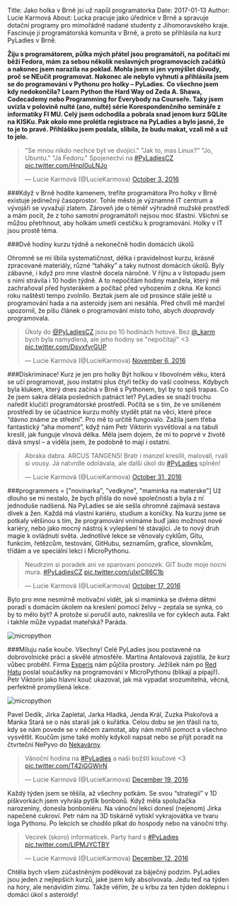 Title: Jako holka v Brně jsi už napůl programátorka
Date: 2017-01-13
Author: Lucie Karmová
About: Lucka pracuje jako úřednice v Brně a spravuje dotační programy pro mimořádně nadané studenty z Jihomoravského kraje. Fascinuje ji programátorská komunita v Brně, a proto se přihlásila na kurz PyLadies v Brně.

**Žiju s programátorem, půlka mých přátel jsou programátoři, na počítači mi běží Fedora, mám za sebou několik neslavných programovacích začátků a nakonec jsem narazila na poklad. Mohla jsem si jen vymýšlet důvody, proč se NEučit programovat. Nakonec ale nebylo vyhnutí a přihlásila jsem se do programování v Pythonu pro holky – PyLadies.**
**Co všechno jsem kdy nedokončila? Learn Python the Hard Way od Zeda A. Shawa, Codecademy nebo Programming for Everybody na Courseře. Taky jsem uvízla v polovině nulté (ano, nulté) série Korespondenčního semináře z informatiky FI MU. Celý jsem odchodila a pobrala snad jenom kurz SQLite na KISKu. Pak okolo mne prolétla registrace na PyLadies a bylo jasné, že to je to pravé. Přihlášku jsem poslala, slíbila, že budu makat, vzali mě a už to jelo.**


<!-- Tweet -->
<blockquote class="twitter-tweet" data-lang="en"><p lang="cs" dir="ltr">&quot;Se mnou nikdo nechce byt ve dvojici.&quot; &quot;Jak to,  mas Linux?&quot; &quot;Jo, Ubuntu.&quot; &quot;Ja Fedoru.&quot; Spojenectvi na <a href="https://twitter.com/hashtag/PyLadiesCZ?src=hash">#PyLadiesCZ</a> <a href="https://t.co/HnpI0uLNJo">pic.twitter.com/HnpI0uLNJo</a></p>&mdash; Lucie Karmová (@LucieKarmova) <a href="https://twitter.com/LucieKarmova/status/782985586126839808">October 3, 2016</a></blockquote>

###Když v Brně hodíte kamenem, trefíte programátora
Pro holky v Brně existuje jedinečný časoprostor. Tohle město je významné IT centrum a vývojáři se vyvažují zlatem. Zároveň jde o téměř výhradně mužské prostředí a mám pocit, že z toho samotní programátoři nejsou moc šťastní. Všichni se můžou přetrhnout, aby holkám umetli cestičku k programování. Holky v IT jsou prostě téma. 

###Dvě hodiny kurzu týdně a nekonečně hodin domácích úkolů

Ohromně se mi líbila systematičnost, délka i pravidelnost kurzu, krásně zpracované materiály, různé “taháky” a taky nutnost domácích úkolů. Byly zábavné, i když pro mne vlastně docela náročné. V říjnu a v listopadu jsem s nimi strávila i 10 hodin týdně. A to nepočítám hodiny manžela, který mě zachraňoval před hysterákem a počítač před vyhozením z okna. Ke konci roku naštěstí tempo zvolnilo. Beztak jsem ale od prosince stále ještě u programování hada a na asteroidy jsem ani nesáhla. Před chvílí mě manžel upozornil, že píšu článek o programování místo toho, abych _doopravdy_ programovala.

<!-- Tweet -->
<blockquote class="twitter-tweet" data-lang="en"><p lang="cs" dir="ltr">Úkoly do <a href="https://twitter.com/PyLadiesCZ">@PyLadiesCZ</a> jsou po 10 hodinách hotové. Bez <a href="https://twitter.com/_karm">@_karm</a> bych byla namydlená, ale jeho hodiny se &quot;nepočítají&quot; &lt;3 <a href="https://t.co/DsvxfvrGUP">pic.twitter.com/DsvxfvrGUP</a></p>&mdash; Lucie Karmová (@LucieKarmova) <a href="https://twitter.com/LucieKarmova/status/795405622917427202">November 6, 2016</a></blockquote>

###Diskriminace! Kurz je jen pro holky
Být holkou v libovolném věku, která se učí programovat, jsou instatní plus čtyři tečky do vaší coolness. Kdybych byla klukem, který dnes začíná v Brně s Pythonem, byl by to spíš trapas. Co že jsem sakra dělala posledních patnáct let? 
PyLadies se snaží trochu naředit klučičí programátorské prostředí. Počítá se s tím, že ve smíšeném prostředí by se účastnice kurzu mohly stydět ptát na věci, které přece “dávno známe ze střední”. Pro mě to určitě fungovalo. Zažila jsem třeba fantastický “aha moment”, když nám Petr Viktorin vysvětloval a na tabuli kreslil, jak funguje vlnová délka. Měla jsem dojem, že mi to poprvé v životě dává smysl – a viděla jsem, že podobně to mají i ostatní. 


<!-- Tweet -->
<blockquote class="twitter-tweet" data-lang="en"><p lang="cs" dir="ltr">Abraka dabra. ARCUS TANGENS! Bratr i manzel kreslili, malovali, rvali si vousy. Já natvrdle odolávala, ale další úkol do <a href="https://twitter.com/hashtag/PyLadies?src=hash">#PyLadies</a> splněn!</p>&mdash; Lucie Karmová (@LucieKarmova) <a href="https://twitter.com/LucieKarmova/status/793151781324857345">October 31, 2016</a></blockquote>

###programmers = ["novinarka", "vedkyne", "maminka na materske"] 
Už dlouho se mi nestalo, že bych přišla do nové společnosti a byla z ní jednoduše nadšená. Na PyLadies se ale sešla ohromně zajímavá sestava dívek a žen. Každá má vlastní kariéru, studium a koníčky. Na kurzu jsme se potkaly většinou s tím, že programování vnímáme buď jako možnost nové kariéry, nebo jako mocný nástroj k vylepšení té stávající. Je to nový druh magie k ovládnutí světa.
Jednotlivé lekce se věnovaly cyklům, Gitu, funkcím, řetězcům, testování, GitHubu, seznamům, grafice, slovníkům, třídám a ve speciální lekci i MicroPythonu.


<!-- Tweet -->
<blockquote class="twitter-tweet" data-lang="en"><p lang="cs" dir="ltr">Neudrzim si poradek ani ve sparovani ponozek. GIT bude moje nocni mura. <a href="https://twitter.com/hashtag/PyLadiesCZ?src=hash">#PyLadiesCZ</a> <a href="https://t.co/uIxrC86C1b">pic.twitter.com/uIxrC86C1b</a></p>&mdash; Lucie Karmová (@LucieKarmova) <a href="https://twitter.com/LucieKarmova/status/788065352597078016">October 17, 2016</a></blockquote>

Bylo pro mne nesmírně motivační vidět, jak si maminka se dvěma dětmi poradí s domácím úkolem na kreslení pomocí želvy – zeptala se synka, co by to mělo být? A protože si poručil auto, nakreslila ve for cyklech auta. Fakt i takhle může vypadat mateřská? Paráda.


![micropython]({static}/images/05.png)

###Miluju naše kouče. Všechny!
Celé PyLadies jsou postavené na dobrovolnické práci a skvělé atmosféře. Martina Antalovová zajistila, že kurz vůbec proběhl. Firma [Experis](https://www.experis.cz/) nám půjčila prostory. Ježíšek nám po [Red Hatu](https://www.redhat.com/en/global/czech-republic) poslal součástky na programování v MicroPythonu (blikají a pípají!). Petr Viktorin jako hlavní kouč ukazoval, jak má vypadat srozumitelná, věcná, perfektně promyšlená lekce. 


![micropython]({static}/images/09.jpg)

Pavel Dedík, Jirka Zapletal, Jarka Hladká, Jenda Král, Zuzka Piskořová a Manka Stará se o nás starali jak o kuřátka. Celou dobu se jen třásli na to, kdy se nám povede se v něčem zamotat, aby nám mohli pomoct a všechno vysvětlit. Koučům jsme také mohly kdykoli napsat nebo se přijít poradit na čtvrteční NePyvo do [Nekavárny](https://www.facebook.com/nekavarna/events).


<!-- Tweet -->
<blockquote class="twitter-tweet" data-lang="en"><p lang="cs" dir="ltr">Vánoční hodina na <a href="https://twitter.com/hashtag/PyLadies?src=hash">#PyLadies</a> a naši božští koučové &lt;3 <a href="https://t.co/T42jGGWjrN">pic.twitter.com/T42jGGWjrN</a></p>&mdash; Lucie Karmová (@LucieKarmova) <a href="https://twitter.com/LucieKarmova/status/810897666045517828">December 19, 2016</a></blockquote>

Každý týden jsem se těšila, až všechny potkám. Se svou “strategií” v 1D piškvorkách jsem vyhrála pytlík bonbonů. Když měla spolužačka narozeniny, donesla bonboniéru. Na vánoční lekci donesl (nejenom) Jirka napečené cukroví. Petr nám na 3D tiskárně vytiskl vykrajovátka ve tvaru loga Pythonu. Po lekcích se chodilo plkat do hospody nebo na vánoční trhy. 

<!-- Tweet -->
<blockquote class="twitter-tweet" data-lang="en"><p lang="cs" dir="ltr">Vecirek (skoro) informaticek. Party hard s <a href="https://twitter.com/hashtag/PyLadies?src=hash">#PyLadies</a> <a href="https://t.co/LIPMJYCTBY">pic.twitter.com/LIPMJYCTBY</a></p>&mdash; Lucie Karmová (@LucieKarmova) <a href="https://twitter.com/LucieKarmova/status/808391873400307721">December 12, 2016</a></blockquote>

Chtěla bych všem zúčastněným poděkovat za báječný podzim. PyLadies jsou jeden z nejlepších kurzů, jaké jsem kdy absolvovala. Jedu teď na týden na hory, ale nenávidím zimu. Takže věřím, že u krbu za ten týden doklepnu i domácí úkol s asteroidy!
